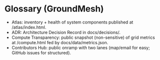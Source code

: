 # Glossary (GroundMesh)
- Atlas: inventory + health of system components published at /atlas/index.html.
- ADR: Architecture Decision Record in docs/decisions/.
- Compute Transparency: public snapshot (non-sensitive) of grid metrics at /compute.html fed by docs/data/metrics.json.
- Contributors Hub: public onramp with two lanes (map/email for easy; GitHub issues for structured).
